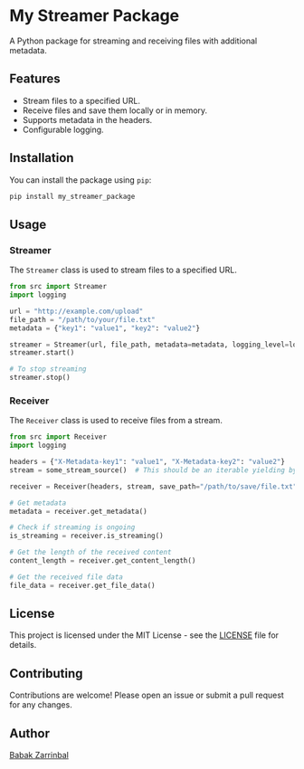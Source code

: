 # My Streamer Package

A Python package for streaming and receiving files with additional metadata.

## Features

- Stream files to a specified URL.
- Receive files and save them locally or in memory.
- Supports metadata in the headers.
- Configurable logging.

## Installation

You can install the package using `pip`:

```bash
pip install my_streamer_package
```

## Usage

### Streamer

The `Streamer` class is used to stream files to a specified URL.

```python
from src import Streamer
import logging

url = "http://example.com/upload"
file_path = "/path/to/your/file.txt"
metadata = {"key1": "value1", "key2": "value2"}

streamer = Streamer(url, file_path, metadata=metadata, logging_level=logging.INFO)
streamer.start()

# To stop streaming
streamer.stop()
```

### Receiver

The `Receiver` class is used to receive files from a stream.

```python
from src import Receiver
import logging

headers = {"X-Metadata-key1": "value1", "X-Metadata-key2": "value2"}
stream = some_stream_source()  # This should be an iterable yielding byte chunks

receiver = Receiver(headers, stream, save_path="/path/to/save/file.txt", logging_level=logging.INFO)

# Get metadata
metadata = receiver.get_metadata()

# Check if streaming is ongoing
is_streaming = receiver.is_streaming()

# Get the length of the received content
content_length = receiver.get_content_length()

# Get the received file data
file_data = receiver.get_file_data()
```

## License

This project is licensed under the MIT License - see the [LICENSE](LICENSE) file for details.

## Contributing

Contributions are welcome! Please open an issue or submit a pull request for any changes.

## Author

[Babak Zarrinbal](https://github.com/babakzarrinbal)

